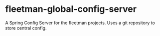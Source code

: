 # fleetman-global-config-server

A Spring Config Server for the fleetman projects. Uses a git repository to store central config.
